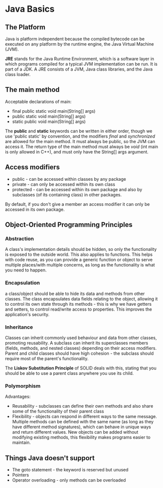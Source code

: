 # Java Basics

## The Platform

Java is platform independent because the compiled bytecode can be executed on any platform by the runtime engine, the Java Virtual Machine (JVM). 

**JRE** stands for the Java Runtime Environment, which is a software layer in which programs compiled for a typical JVM implementation can be run. It is part of a JDK. A JRE consists of a JVM, Java class libraries, and the Java class loader.

## The main method

Acceptable declarations of main:  

* final public static void main(String[] args)
* public static void main(String[] args)
* static public void main(String[] args)

The **public** and **static** keywords can be written in either order, though we use 'public static' by convention, and the modifiers *final* and *synchronized* are allowed for the main method. It must always be public, so the JVM can access it. The return type of the main method must always be *void* (int main is only allowed in C++), and must only have the String[] args argument.

## Access modifiers

* public - can be accessed within classes by any package
* private - can only be accessed within its own class
* protected - can be accessed within its own package and also by subclasses (of its containing class) in other packages.

By default, if you don't give a member an access modifier it can only be accessed in its own package.

## Object-Oriented Programming Principles

### Abstraction

A class's implementation details should be hidden, so only the functionality is exposed to the outside world. This also applies to functions. This helps with code reuse, as you can provide a generic function or object to serve multiple places/with multiple concerns, as long as the functionality is what you need to happen.

### Encapsulation

 a class/object should be able to hide its data and methods from other classes. The class encapsulates data fields relating to the object, allowing it to control its own state through its methods - this is why we have getters and setters, to control read/write access to properties. This improves the application's security.

### Inheritance

Classes can inherit commonly used behaviour and data from other classes, promoting reusability. A subclass can inherit its superclasses members (fields, methods, and nested classes) depending on their access modifiers. Parent and child classes should have high cohesion - the subclass should require most of the parent's functionality.

The **Liskov Substitution Principle** of SOLID deals with this, stating that you should be able to use a parent class anywhere you use its child.

### Polymorphism

Advantages:

* Reusability - subclasses can define their own methods and also share some of the functionality of their parent class
* Flexibility - objects can respond in different ways to the same message. Multiple methods can be defined with the same name (as long as they have different method signatures), which can behave in unique ways and return different values. New objects can be added without modifying existing methods, this flexibility makes programs easier to maintain.

## Things Java doesn't support

* The goto statement - the keyword is reserved but unused
* Pointers
* Operator overloading - only methods can be overloaded
